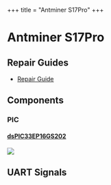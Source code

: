 +++
title = "Antminer S17Pro"
+++

# Antminer S17Pro

## Repair Guides

- [Repair Guide](/Bitmain-Antminer-S17-Repair-Guide.pdf)

## Components

### PIC

#### [dsPIC33EP16GS202](https://www.microchip.com/en-us/product/dsPIC33EP16GS202)

<img src="/dsPIC33EP16GS202.png">

## UART Signals

<!-- <img src="https://siasky.net/AAB-yN-ZaHxRBr3XaUMYslot0yZ4REU3DX6PFzxsWi00mw"> -->
<div id="seadragon-viewer" style="width:1000px; height:500px;"></div>
